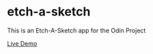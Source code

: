 # etch-a-sketch
This is an Etch-A-Sketch app for the Odin Project

[Live Demo](https://shieldzzz.github.io/etch-a-sketch/)
